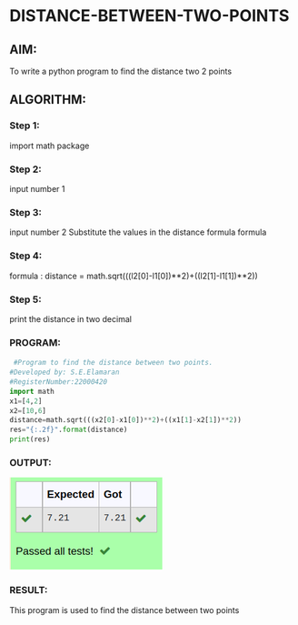# DISTANCE-BETWEEN-TWO-POINTS

## AIM:
To write a python program to find the distance two 2 points
## ALGORITHM:
### Step 1: 
import math package
### Step 2: 
input number 1
### Step 3: 
input number 2 Substitute the values in the distance formula formula
### Step 4: 
formula : distance = math.sqrt(((l2[0]-l1[0])**2)+((l2[1]-l1[1])**2))
### Step 5: 
print the distance in two decimal
### PROGRAM:
 ```python
  #Program to find the distance between two points.
#Developed by: S.E.Elamaran
#RegisterNumber:22000420
import math
x1=[4,2]
x2=[10,6]
distance=math.sqrt(((x2[0]-x1[0])**2)+((x1[1]-x2[1])**2))
res="{:.2f}".format(distance)
print(res)
```


### OUTPUT:
![output](7k.png)

### RESULT:
This program is used to find the distance between two points

